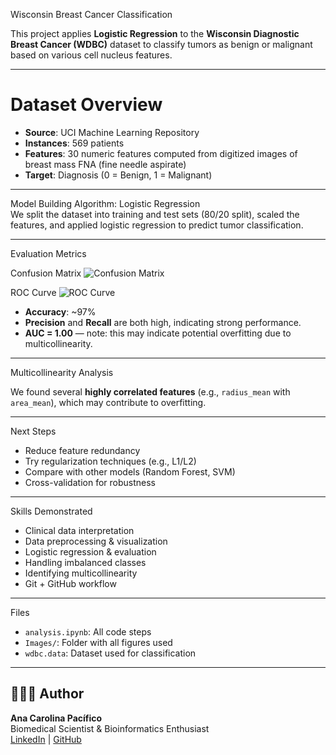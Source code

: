   Wisconsin Breast Cancer Classification

This project applies **Logistic Regression** to the **Wisconsin Diagnostic Breast Cancer (WDBC)** dataset to classify tumors as benign or malignant based on various cell nucleus features.

---

# Dataset Overview

- **Source**: UCI Machine Learning Repository
- **Instances**: 569 patients
- **Features**: 30 numeric features computed from digitized images of breast mass FNA (fine needle aspirate)
- **Target**: Diagnosis (0 = Benign, 1 = Malignant)

---

 Model Building
 Algorithm: Logistic Regression  
We split the dataset into training and test sets (80/20 split), scaled the features, and applied logistic regression to predict tumor classification.

---

Evaluation Metrics

Confusion Matrix
![Confusion Matrix](Images/confusion_matrix.png)

ROC Curve
![ROC Curve](Images/roc_curve.png)

- **Accuracy**: ~97%
- **Precision** and **Recall** are both high, indicating strong performance.
- **AUC = 1.00** — note: this may indicate potential overfitting due to multicollinearity.

---

 Multicollinearity Analysis

We found several **highly correlated features** (e.g., `radius_mean` with `area_mean`), which may contribute to overfitting.

---

Next Steps

- Reduce feature redundancy
- Try regularization techniques (e.g., L1/L2)
- Compare with other models (Random Forest, SVM)
- Cross-validation for robustness

---

Skills Demonstrated

- Clinical data interpretation
- Data preprocessing & visualization
- Logistic regression & evaluation
- Handling imbalanced classes
- Identifying multicollinearity
- Git + GitHub workflow

---

 Files

- `analysis.ipynb`: All code steps
- `Images/`: Folder with all figures used
- `wdbc.data`: Dataset used for classification

---

## 👩🏻‍💻 Author

**Ana Carolina Pacífico**  
Biomedical Scientist & Bioinformatics Enthusiast  
[LinkedIn](https://www.linkedin.com/in/ana-carolina-pacífico) | [GitHub](https://github.com/CarolPacifico0)
